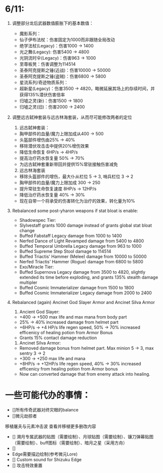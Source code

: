 
# 6/11:
1. 调整部分龙后武器数值膨胀下的基本数值：
   - 魔影系列： 
   - 仙子伊布法杖：伤害固定为1000而非跟随全局改动
   - 绝学法杖(Legacy)：伤害1000 -> 1400
   - 光之舞(Legacy): 伤害5400 -> 4800
   - 光阴流时伞(Legacy)：伤害963 -> 1000
   - 至尊板凳：伤害调整为114514
   - 圣泰阿克提斯之锤(近战)：伤害10000 -> 50000
   - 圣泰阿克提斯之锤(盗贼)：伤害6800 -> 5800
   - 星流系列/奇迹物质系列：
   - 超新星(Legacy)：伤害3500 -> 4820，略微延展其场上的存续时间，并获得135%潜伏伤害倍率
   - 归墟之灵(新)：伤害1500 -> 1800
   - 归墟之灵(旧)：伤害2000 -> 2400
2. 调整远古弑神套装与远古林海套装，从而尽可能修改两者的定位
   1. 远古弑神套装：
   - 胸甲部件的血量/魔力上限加成从400 -> 500
   - 头盔部件增伤由25% -> 40%
   - 移除潜伏攻击击中提供20%增伤效果
   - 降低生命恢复 6HP/s -> 4HP/s
   - 提高治疗药水恢复量 50% -> 70%
   - 为远古弑神套重新带回并提供15%常驻接触伤害减免
  
   2. 远古林海套装
   - 移除头盔部件的增伤，最大仆从栏位 5 -> 3, 哨兵栏位 3 -> 2
   - 胸甲部件的血量/魔力上限加成 300 -> 250
   - 提升常驻生命恢复速度 8HP/s -> 12HP/s
   - 降低治疗药水恢复量 40% -> 30%
   - 现在自带一个将承受的伤害转化为治疗的效果，转化量为10%

1. Rebalanced some post-yharon weapons if stat bloat is enable:
   - Shadowspec Tier:
   - Slylvestaff grants 1000 damage instead of grants global stat bloat change
   - Buffed Fabstaff Legacy damage from 1000 to 1400
   - Nerfed Dance of Light Revamped damage from 5400 to 4800
   - Buffed Temporal Umbrella Legacy damage from 963 to 1000
   - Buffed Supreme Step Stool damage to 114514
   - Buffed Triactis' Hammer (Melee) damage from 10000 to 50000
   - Nerfed Triactis' Hammer (Rogue) damage from 6800 to 5800
   - Exo/Miracle Tier:
   - Buffed Supernova Legacy damage from 3500 to 4820, slightly extended its time before        exploding, and grants 135% stealth damage multipler
   - Buffed Cosmic Immaterializer damage from 1500 to 1800
   - Buffed Cosmic Immaterializer Legacy damage from 2000 to 2400
2. Rebalanced (again) Ancinet God Slayer Armor and Ancinet Silva Armor
   1. Ancient God Slayer:
   - +400 -> +500 max life and max mana from body part
   - 25% -> 40% increased damage from helmet part 
   - +6HP/s -> +4 HP/s life regen speed, 50% -> 70% increased efficenicy of healing potion from Armor Bonus
   - Grants 15% contact damage reduction
   1. Ancinet Silva Armor:
   - Removed damage bonus from helmet part. Max minion 5 -> 3, max sentry 3 -> 2
   - +300 -> +250 max life and mana
   - +8HP/s -> +12HP/s life regen speed, 40% -> 30% increased efficenicy from healing potion from Armor bonus
   - Now can converted damage that from enemy attack into healing.

# 一些可能代办的事情：
- []所有传奇武器对终灾眼的balance
- []微元劫掠者

移植屠夫与元素冲击波
查看并移植更多删改内容
- [] 溯月专属武器的贴图（需要绘制）、月球贴图（需要绘制）、镰刀弹幕贴图（需要绘制）、buff图标（需要绘制）、暗月之星（采用方舟）
- [] 
- Edge需要描边绘制(参考微元Lore)
- [] Custom sound for Shizuku Edge
- [] 攻击特效重置
